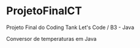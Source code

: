# ProjetoFinalCT

Projeto Final do Coding Tank Let's Code / B3 - Java

Conversor de temperaturas em Java
